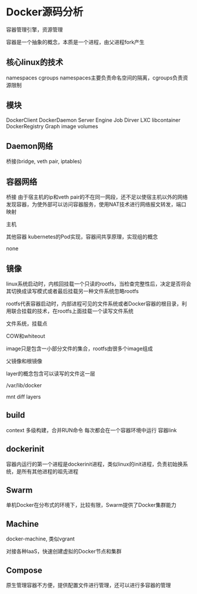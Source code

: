 # Docker源码分析

容器管理引擎，资源管理

容器是一个抽象的概念，本质是一个进程，由父进程fork产生

## 核心linux的技术

namespaces
cgroups
namespaces主要负责命名空间的隔离，cgroups负责资源限制

## 模块

DockerClient
DockerDaemon
Server
Engine
Job
Dirver
LXC
libcontainer
DockerRegistry
Graph
image
volumes

## Daemon网络

桥接(bridge, veth pair, iptables)

## 容器网络

桥接
由于宿主机的ip和veth pair的不在同一网段，还不足以使宿主机以外的网络发现容器，为使外部可以访问容器服务，使用NAT技术进行网络报文转发，端口映射

主机

其他容器
kubernetes的Pod实现，容器间共享原理，实现组的概念

none

## 镜像

linux系统启动时，内核回挂载一个只读的rootfs，当检查完整性后，决定是否将会其切换成读写模式或者最后挂载另一种文件系统忽略rootfs

rootfs代表容器启动时，内部进程可见的文件系统或者Docker容器的根目录，利用联合挂载的技术，在rootfs上面挂载一个读写文件系统

文件系统，挂载点

COW和whiteout

image只是包含一小部分文件的集合，rootfs由很多个image组成

父镜像和根镜像

layer的概念包含可以读写的文件这一层

/var/lib/docker

mnt diff layers

## build

context
多级构建，合并RUN命令
每次都会在一个容器环境中运行
容器link

## dockerinit

容器内运行的第一个进程是dockerinit进程，类似linux的init进程，负责初始换系统，是所有其他进程的祖先进程

## Swarm

单机Docker在分布式的环境下，比较有限，Swarm提供了Docker集群能力

## Machine

docker-machine, 类似vgrant

对接各种IaaS，快速创建虚拟的Docker节点和集群

## Compose

原生管理容器不方便，提供配置文件进行管理，还可以进行多容器的管理
